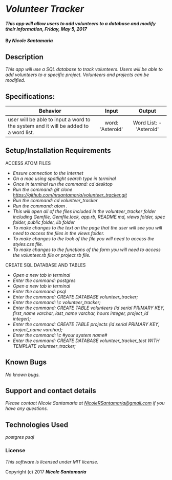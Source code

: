 # _Volunteer Tracker_

#### _This app will allow users to add volunteers to a database and modify their information, Friday, May 5, 2017_

#### By _**Nicole Santamaria**_

## Description

_This app will use a SQL database to track volunteers. Users will be able to add volunteers to a specific project. Volunteers and projects can be modified._

## Specifications:

| Behavior |  Input   |  Output  |
|----------|:--------:|:--------:|
| user will be able to input a word to the system and it will be added to a word list. | word: 'Asteroid' | Word List: -'Asteroid'|

## Setup/Installation Requirements

ACCESS ATOM FILES

* _Ensure connection to the Internet_
* _On a mac using spotlight search type in terminal_
* _Once in terminal run the command: cd desktop_
* _Run the command: git clone https://github.com/nrsantamaria/volunteer_tracker.git_
* _Run the command: cd volunteer_tracker_
* _Run the command: atom ._
* _This will open all of the files included in the volunteer_tracker folder including Gemfile, Gemfile.lock, app.rb, README.md, views folder, spec folder, public folder, lib folder_
* _To make changes to the text on the page that the user will see you will need to access the files in the views folder._
* _To make changes to the look of the file you will need to access the styles.css file._
* _To make changes to the functions of the form you will need to access the volunteer.rb file or project.rb file._

CREATE SQL DATABASE AND TABLES

* _Open a new tab in terminal_
* _Enter the command: postgres_
* _Open a new tab in terminal_
* _Enter the command: psql_
* _Enter the command: CREATE DATABASE volunteer_tracker;_
* _Enter the command: \c volunteer_tracker;_
* _Enter the command: CREATE TABLE volunteers (id serial PRIMARY KEY, first_name varchar, last_name varchar, hours integer, project_id integer);_
* _Enter the command: CREATE TABLE projects (id serial PRIMARY KEY, project_name varchar);_
* _Enter the command: \c #your system name#_
* _Enter the command: CREATE DATABASE volunteer_tracker_test WITH TEMPLATE volunteer_tracker;_

## Known Bugs

_No known bugs._

## Support and contact details

_Please contact Nicole Santamaria at NicoleRSantamaria@gmail.com if you have any questions._

## Technologies Used

_postgres_
_psql_

### License

*This software is licensed under MIT license.*

Copyright (c) 2017 **_Nicole Santamaria_**
